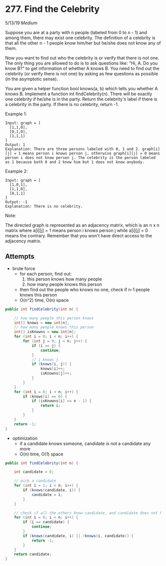 # 277. Find the Celebrity
5/13/19
*Medium*

Suppose you are at a party with n people (labeled from 0 to n - 1) and among them, there may exist one celebrity. The definition of a celebrity is that all the other n - 1 people know him/her but he/she does not know any of them.

Now you want to find out who the celebrity is or verify that there is not one. The only thing you are allowed to do is to ask questions like: "Hi, A. Do you know B?" to get information of whether A knows B. You need to find out the celebrity (or verify there is not one) by asking as few questions as possible (in the asymptotic sense).

You are given a helper function bool knows(a, b) which tells you whether A knows B. Implement a function int findCelebrity(n). There will be exactly one celebrity if he/she is in the party. Return the celebrity's label if there is a celebrity in the party. If there is no celebrity, return -1.



Example 1:
```
Input: graph = [
  [1,1,0],
  [0,1,0],
  [1,1,1]
]
Output: 1
Explanation: There are three persons labeled with 0, 1 and 2. graph[i][j] = 1 means person i knows person j, otherwise graph[i][j] = 0 means person i does not know person j. The celebrity is the person labeled as 1 because both 0 and 2 know him but 1 does not know anybody.
```
Example 2:
```
Input: graph = [
  [1,0,1],
  [1,1,0],
  [0,1,1]
]
Output: -1
Explanation: There is no celebrity.
```
Note:

The directed graph is represented as an adjacency matrix, which is an n x n matrix where a[i][j] = 1 means person i knows person j while a[i][j] = 0 means the contrary.
Remember that you won't have direct access to the adjacency matrix.

## Attempts
- brute force
  - for each person, find out:
    1. this person knows how many people
    2. how many people knows this person
  - then find out the people who knows no one, check if n-1 people knows this person
  - O(n^2) time, O(n) space

```Java
public int findCelebrity(int n) {

    // how many people this person knows
    int[] knows = new int[n];
    // how many people knows this person
    int[] isKnowns = new int[n];
    for (int i = 0; i < n; i++) {
        for (int j = 0; j < n; j++) {
            if (i == j) {
                continue;
            }
            // i knows j
            if (knows(i, j)) {
                knows[i]++;
                isKnowns[j]++;
            }
        }
    }
    for (int i = 0; i < n; i++) {
        if (knows[i] == 0) {
            if (isKnowns[i] == n - 1) {
                return i;
            }
        }
    }
    return -1;
}
```

- optimization
  - if a candidate knows someone, candidate is not a candidate any more
  - O(n) time, O(1) space

```Java
public int findCelebrity(int n) {

    int candidate = 0;

    // pick a candidate
    for (int i = 1; i < n; i++) {
        if (knows(candidate, i)) {
            candidate = i;
        }
    }

    // check if all the others know candidate, and candidate does not know the others
    for (int i = 0; i < n; i++) {
        if (i == candidate) {
            continue;
        }
        if (knows(candidate, i) || !knows(i, candidate)) {
            return -1;
        }
    }
    return candidate;
}
```
